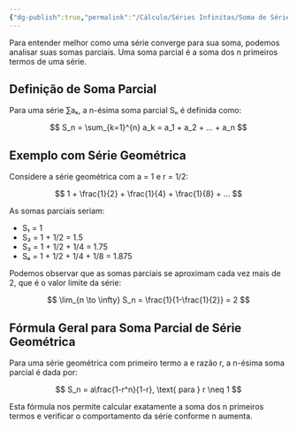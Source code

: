 ```yaml
---
{"dg-publish":true,"permalink":"/Cálculo/Séries Infinitas/Soma de Séries por Somas Parciais/","created":"2025-05-20T13:30:13.833-03:00"}
---
```



Para entender melhor como uma série converge para sua soma, podemos analisar suas somas parciais. Uma soma parcial é a soma dos n primeiros termos de uma série.

## Definição de Soma Parcial

Para uma série ∑aₖ, a n-ésima soma parcial Sₙ é definida como:

$$
 S_n = \sum_{k=1}^{n} a_k = a_1 + a_2 + … + a_n 
$$

## Exemplo com Série Geométrica

Considere a série geométrica com a = 1 e r = 1/2:

$$
 1 + \frac{1}{2} + \frac{1}{4} + \frac{1}{8} + … 
$$

As somas parciais seriam:

- S₁ = 1
- S₂ = 1 + 1/2 = 1.5
- S₃ = 1 + 1/2 + 1/4 = 1.75
- S₄ = 1 + 1/2 + 1/4 + 1/8 = 1.875

Podemos observar que as somas parciais se aproximam cada vez mais de 2, que é o valor limite da série:

$$
 \lim_{n \to \infty} S_n = \frac{1}{1-\frac{1}{2}} = 2 
$$

## Fórmula Geral para Soma Parcial de Série Geométrica

Para uma série geométrica com primeiro termo a e razão r, a n-ésima soma parcial é dada por:

$$
 S_n = a\frac{1-r^n}{1-r}, \text{ para } r \neq 1 
$$

Esta fórmula nos permite calcular exatamente a soma dos n primeiros termos e verificar o comportamento da série conforme n aumenta.
